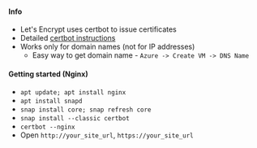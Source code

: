 #### Info
* Let's Encrypt uses certbot to issue certificates
* Detailed [certbot instructions](https://certbot.eff.org/)
* Works only for domain names (not for IP addresses)
    * Easy way to get domain name - `Azure -> Create VM -> DNS Name`

#### Getting started (Nginx)
* `apt update; apt install nginx`
* `apt install snapd`
* `snap install core; snap refresh core`
* `snap install --classic certbot`
* `certbot --nginx`
* Open `http://your_site_url`, `https://your_site_url`
